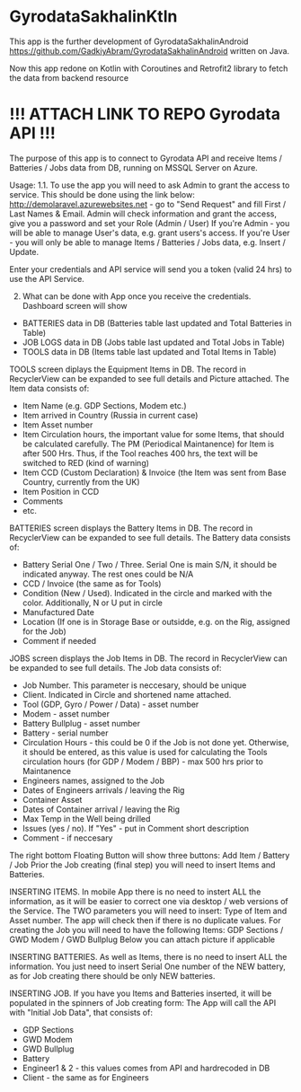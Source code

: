 # GyrodataSakhalinKtln

This app is the further development of GyrodataSakhalinAndroid
https://github.com/GadkiyAbram/GyrodataSakhalinAndroid
written on Java.

Now this app redone on Kotlin with Coroutines and Retrofit2 library to fetch the data from backend resource 
# !!! ATTACH LINK TO REPO Gyrodata API !!!

The purpose of this app is to connect to Gyrodata API and receive Items / Batteries / Jobs data from DB, running on MSSQL Server on Azure.

Usage:
1.1. To use the app you will need to ask Admin to grant the access to service.
This should be done using the link below:
http://demolaravel.azurewebsites.net - go to "Send Request" and fill First / Last Names & Email. Admin will check information and grant the access, give you a password and set your Role (Admin / User)
If you're Admin - you will be able to manage User's data, e.g. grant users's access.
If you're User - you will only be able to manage Items / Batteries / Jobs data, e.g. Insert / Update.

Enter your credentials and API service will send you a token (valid 24 hrs) to use the API Service.

2. What can be done with App once you receive the credentials.
Dashboard screen will show 
  - BATTERIES data in DB (Batteries table last updated and Total Batteries in Table)
  - JOB LOGS data in DB (Jobs table last updated and Total Jobs in Table)
  - TOOLS data in DB (Items table last updated and Total Items in Table)
  
TOOLS screen diplays the Equipment Items in DB. The record in RecyclerView can be expanded to see full details and Picture attached.
The Item data consists of: 
  - Item Name (e.g. GDP Sections, Modem etc.)
  - Item arrived in Country (Russia in current case)
  - Item Asset number
  - Item Circulation hours, the important value for some Items, that should be calculated carefully. The PM (Periodical Maintanence) for Item is after 500 Hrs.
    Thus, if the Tool reaches 400 hrs, the text will be switched to RED (kind of warning)
  - Item CCD (Custom Declaration) & Invoice (the Item was sent from Base Country, currently from the UK)
  - Item Position in CCD
  - Comments
  - etc.
  
 BATTERIES screen displays the Battery Items in DB. The record in RecyclerView can be expanded to see full details.
 The Battery data consists of:
   - Battery Serial One / Two / Three. Serial One is main S/N, it should be indicated anyway. The rest ones could be N/A
   - CCD / Invoice (the same as for Tools)
   - Condition (New / Used). Indicated in the circle and marked with the color. Additionally, N or U put in circle
   - Manufactured Date
   - Location (If one is in Storage Base or outsidde, e.g. on the Rig, assigned for the Job)
   - Comment if needed
   
 JOBS screen displays the Job Items in DB. The record in RecyclerView can be expanded to see full details.
 The Job data consists of:
  - Job Number. This parameter is neccesary, should be unique
  - Client. Indicated in Circle and shortened name attached.
  - Tool (GDP, Gyro / Power / Data) - asset number
  - Modem - asset number
  - Battery Bullplug - asset number
  - Battery - serial number
  - Circulation Hours - this could be 0 if the Job is not done yet. Otherwise, it should be entered, as this value is used for calculating the Tools circulation hours (for GDP / Modem / BBP) - max 500 hrs prior to Maintanence
  - Engineers names, assigned to the Job
  - Dates of Engineers arrivals / leaving the Rig
  - Container Asset
  - Dates of Container arrival / leaving the Rig
  - Max Temp in the Well being drilled
  - Issues (yes / no). If "Yes" - put in Comment short description
  - Comment - if neccesary
  
The right bottom Floating Button will show three buttons: Add Item / Battery / Job
Prior the Job creating (final step) you will need to insert Items and Batteries.

INSERTING ITEMS.
In mobile App there is no need to instert ALL the information, as it will be easier to correct one via desktop / web versions of the Service.
The TWO parameters you will need to insert: Type of Item and Asset number. The app will check then if there is no duplicate values.
For creating the Job you will need to have the following Items: GDP Sections / GWD Modem / GWD Bullplug
Below you can attach picture if applicable

INSERTING BATTERIES.
As well as Items, there is no need to insert ALL the information.
You just need to insert Serial One number of the NEW battery, as for Job creating there should be only NEW batteries.

INSERTING JOB.
If you have you Items and Batteries inserted, it will be populated in the spinners of Job creating form:
The App will call the API with "Initial Job Data", that consists of:
  - GDP Sections
  - GWD Modem
  - GWD Bullplug
  - Battery
  - Engineer1 & 2 - this values comes from API and hardrecoded in DB
  - Client - the same as for Engineers

